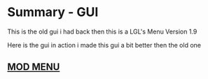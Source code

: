 # Summary - GUI

This is the old gui i had back then this is a LGL's Menu Version 1.9

Here is the gui in action i made this gui a bit better then the old one

[MOD MENU](https://www.youtube.com/watch?v=eWg2Qx1yQxY&t=157s)
---
